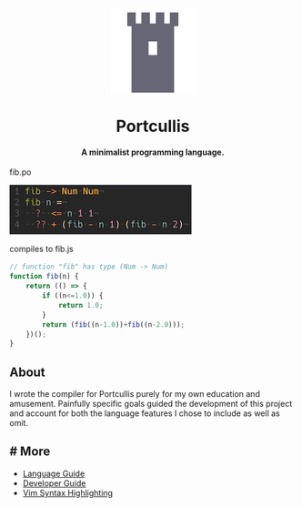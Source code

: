 <p align="center">
	<img src="./assets/logo.svg" width="150"/>
</p>

<p align="center">
	<h1 align="center">Portcullis</h1>
  <h4 align="center">A minimalist programming language.</h4>
</p>


fib.po

<img src="./assets/fib.po.png" alt="portcullis source code for Fibonacci function" title="fib -> Num Num
fib n =
  ?  <= n 1 1
  ?? + (fib - n 1) (fib - n 2)">

compiles to fib.js

```js
// function "fib" has type (Num -> Num)
function fib(n) {
	return (() => {
		if ((n<=1.0)) {
			return 1.0;
		}
		return (fib((n-1.0))+fib((n-2.0)));
	})();
}
```

## About

I wrote the compiler for Portcullis purely for my own education and amusement. Painfully specific goals guided the development of this project and account for both the language features I chose to include as well as omit.

## # More
- [Language Guide](./docs/Docs.md)
- [Developer Guide](./docs/LocalDev.md)
- [Vim Syntax Highlighting](https://github.com/jzwood/portcullis-vim)
